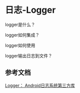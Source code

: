 # 日志-Logger

logger是什么？



logger如何集成？



logger如何使用



logger输出日志到文件？





## 参考文档

[Logger： Android日志系统第三方库](https://blog.csdn.net/asialyf/article/details/79067374)

